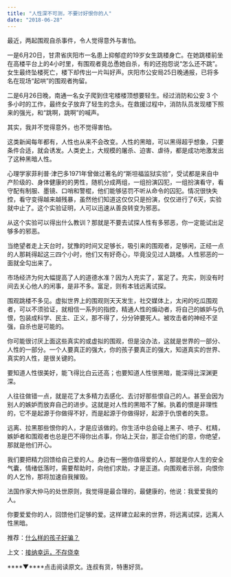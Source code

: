 ```yaml
---
title: "人性深不可测，不要讨好恨你的人"
date: "2018-06-28"
---
```


最近，两起围观自杀事件，令人觉得意外与害怕。

一是6月20日，甘肃省庆阳市一名患上抑郁症的19岁女生跳楼身亡。在她跳楼前坐在高楼平台上的4小时里，有围观者竟怂恿她自杀，有的还抱怨说“怎么还不跳”。女生最终坠楼死亡，楼下却传出一片叫好声。庆阳市公安局25日晚通报，已将多名在现场“起哄”的围观者拘留。

二是6月26日晚，南通一名女子爬到住宅楼楼顶想要轻生。经过消防和公安 3 个多小时的工作，最终女子放弃了轻生的念头。在救援过程中，消防队员发现楼下照来的强光，和“跳啊，跳啊”的喊声。

其实，我并不觉得意外，也不觉得害怕。

这类新闻每年都有，人性也从来不会改变。人性的黑暗，可以黑得超乎想象，只要条件合适，就会诱发。人类史上，大规模的屠杀、迫害、虐待，都是成功地激发出了这种黑暗人性。

心理学家菲利普·津巴多1971年曾做过著名的“斯坦福监狱实验”，受试都是来自中产阶级的、身体健康的的男性，随机分成两组，一组扮演囚犯，一组扮演看守，看守配有制服、墨镜、口哨和警棍，他们能够惩罚不听从命令的囚犯。情况很快失控，看守变得越来越残暴，虽然他们知道这仅仅只是扮演，仅仅进行了6天，实验就中止了。这个实验证明，人可以迅速从善良转变为邪恶。

从这个实验可以得出什么教训？那就是不要去试探人性有多邪恶，你一定能试出足够多的邪恶。

当绝望者走上天台时，犹豫的时间又足够长，吸引来的围观者，足够闲，正经一点的人那耗得起这三四个小时，他们又有好奇心，毕竟没见过人跳楼。人性邪恶的一面就全勾出来了。

市场经济为何大幅提高了人的道德水准？因为人充实了，富足了。充实，则没有时间去关心他人的闲事，是非不多。富足，则有本钱远离试探。

围观跳楼不多见。虚拟世界上的围观则天天发生，社交媒体上，太闲的吃瓜围观者，可以不须验证，就相信一系列的指控，精通人性的煽动者，将自己的嫉妒与仇恨，包装成科学、民主、正义，那不得了，分分钟要死人。被攻击者的神经不坚强，自杀也是可能的。

你可能很讨厌上面这些真实的或虚拟的围观，但是没办法，这就是世界的一部分、人性的一部分。一个人要真正的强大，你的孩子要真正的强大，知道真实的世界、真实的人性，是很关键的。

要知道人性很美好，能飞得比白云还高；也要知道人性很黑暗，能深得比深渊更深。

人往往做错一点，就是花了太多精力去感化、去讨好那些恨自己的人。甚至会因为别人的嫉妒而放弃自己的进步。这就是对人性的黑暗不了解。执着的恨是非理性的，它不是起源于你做得不好，而是起源于你做得好，起源于仇恨者的失意。

远离、拉黑那些恨你的人，才是应该做的。你生活中总会碰上黑子、喷子、杠精，嫉妒者和围观者也总是巴不得你出点事，你站上天台，那正合他们的意，你绝望，那就是他们开心。

我们要把精力回馈给自己爱的人。身边有一圈你值得爱的人，那就是你人生的安全气囊，情绪低落时，需要帮助时，向他们求助，才是正道。向围观者示弱，向恨你的人乞怜，那将加速自我摧毁。

法国作家大仲马的处世原则，我觉得是最合理的，最健康的，他说：我爱爱我的人。

你要爱爱你的人，回馈他们足够的爱。这样建立起来的世界，将远离试探，远离人性黑暗。

推荐：[什么样的孩子好骗？](http://mp.weixin.qq.com/s?__biz=MjM5NDU0Mjk2MQ==&mid=2651623327&idx=1&sn=2c03ee739f4e1fa92b5c0cd539cc6788&chksm=bd7e0b818a0982975babb2be9d5160748ca7be4f9766ba1f8676d3876f974c4e735ede185563&scene=21#wechat_redirect)

上文：[接纳幸运，不存侥幸](http://mp.weixin.qq.com/s?__biz=MjM5NDU0Mjk2MQ==&mid=2651628734&idx=1&sn=582d9c61d28b9baf98b0cdd3dc88202f&chksm=bd7e20a08a09a9b6a890703e3f60584526e88c82b0d0fab2ca97a3eb8ada9cd4a94791d50715&scene=21#wechat_redirect)

****▼****点击阅读原文。连叔有货，特惠好货。
